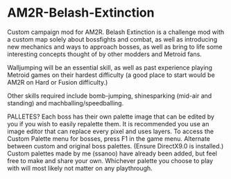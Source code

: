 # AM2R-Belash-Extinction
Custom campaign mod for AM2R.
Belash Extinction is a challenge mod with a custom map solely about bossfights and combat, as well as introducing new mechanics and ways to approach bosses, as well as bring to life some interesting concepts thought of by other modders and Metroid fans.

Walljumping will be an essential skill, as well as past experience playing Metroid games on their hardest difficulty (a good place to start would be AM2R on Hard or Fusion difficulty.)

Other skills required include bomb-jumping, shinesparking (mid-air and standing) and machballing/speedballing.

PALLETES?
Each boss has their own palette image that can be edited by you if you wish to easily repalette them. It is recommended you use an image editor that can replace every pixel and uses layers.
To access the Custom Palette menu for bosses, press F1 in the game menu. Alternate between custom and original boss palettes. (Ensure DirectX9.0 is installed.)
Custom palettes made by me (ssanoo) have already been added, but feel free to make and share your own. Whichever palette you choose to play with will most likely not matter on any playthrough.

